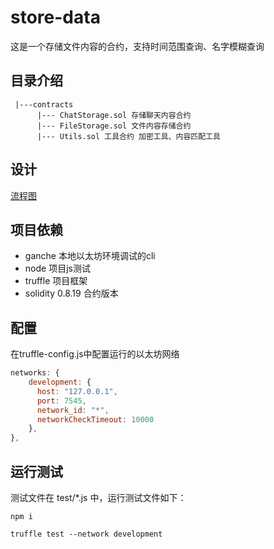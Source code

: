 # store-data

这是一个存储文件内容的合约，支持时间范围查询、名字模糊查询

## 目录介绍

```shell
 |---contracts
      |--- ChatStorage.sol 存储聊天内容合约 
      |--- FileStorage.sol 文件内容存储合约
      |--- Utils.sol 工具合约 加密工具、内容匹配工具
```

## 设计

[流程图](./doc/合约存取共享.md)

## 项目依赖

- ganche 本地以太坊环境调试的cli
- node 项目js测试
- truffle 项目框架
- solidity 0.8.19 合约版本

## 配置

在truffle-config.js中配置运行的以太坊网络

```js
networks: {
    development: {
      host: "127.0.0.1",
      port: 7545,
      network_id: "*",
      networkCheckTimeout: 10000
    },
},
```

## 运行测试

测试文件在 test/*.js 中，运行测试文件如下：

```shell
npm i
```

```shell
truffle test --network development
```
